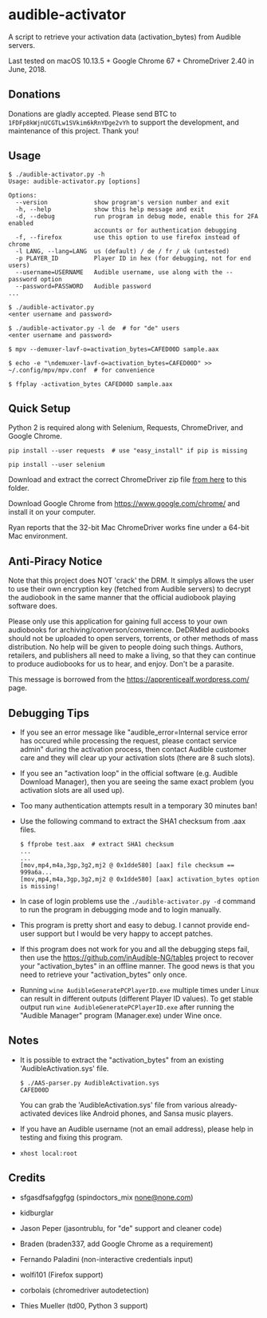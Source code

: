 # audible-activator

A script to retrieve your activation data (activation_bytes) from Audible
servers.

Last tested on macOS 10.13.5 + Google Chrome 67 + ChromeDriver 2.40 in
June, 2018.

## Donations

Donations are gladly accepted. Please send BTC to `1FDFp8kWjnUCGTLw1SVkim6kRnYDge2vYh`
to support the development, and maintenance of this project. Thank you!

## Usage

```
$ ./audible-activator.py -h
Usage: audible-activator.py [options]

Options:
  --version             show program's version number and exit
  -h, --help            show this help message and exit
  -d, --debug           run program in debug mode, enable this for 2FA enabled
                        accounts or for authentication debugging
  -f, --firefox         use this option to use firefox instead of chrome
  -l LANG, --lang=LANG  us (default) / de / fr / uk (untested)
  -p PLAYER_ID          Player ID in hex (for debugging, not for end users)
  --username=USERNAME   Audible username, use along with the --password option
  --password=PASSWORD   Audible password
...

$ ./audible-activator.py
<enter username and password>

$ ./audible-activator.py -l de  # for "de" users
<enter username and password>

$ mpv --demuxer-lavf-o=activation_bytes=CAFED00D sample.aax

$ echo -e "\ndemuxer-lavf-o=activation_bytes=CAFED00D" >> ~/.config/mpv/mpv.conf  # for convenience

$ ffplay -activation_bytes CAFED00D sample.aax
```

## Quick Setup

Python 2 is required along with Selenium, Requests, ChromeDriver, and Google
Chrome.

```
pip install --user requests  # use "easy_install" if pip is missing

pip install --user selenium
```

Download and extract the correct ChromeDriver zip file [from
here](https://sites.google.com/a/chromium.org/chromedriver/downloads) to this
folder.

Download Google Chrome from https://www.google.com/chrome/ and install it on
your computer.

Ryan reports that the 32-bit Mac ChromeDriver works fine under a 64-bit Mac
environment.

## Anti-Piracy Notice

Note that this project does NOT 'crack' the DRM. It simplys allows the user to
use their own encryption key (fetched from Audible servers) to decrypt the
audiobook in the same manner that the official audiobook playing software does.

Please only use this application for gaining full access to your own audiobooks
for archiving/converson/convenience. DeDRMed audiobooks should not be uploaded
to open servers, torrents, or other methods of mass distribution. No help will
be given to people doing such things. Authors, retailers, and publishers all
need to make a living, so that they can continue to produce audiobooks for us to
hear, and enjoy. Don't be a parasite.

This message is borrowed from the https://apprenticealf.wordpress.com/ page.

## Debugging Tips

* If you see an error message like "audible_error=Internal service error has
occured while processing the request, please contact service admin" during the
activation process, then contact Audible customer care and they will clear up
your activation slots (there are 8 such slots).

* If you see an "activation loop" in the official software (e.g. Audible Download
Manager), then you are seeing the same exact problem (you activation slots are
all used up).

* Too many authentication attempts result in a temporary 30 minutes ban!

* Use the following command to extract the SHA1 checksum from .aax files.

  ```
  $ ffprobe test.aax  # extract SHA1 checksum
  ...
  ...
  [mov,mp4,m4a,3gp,3g2,mj2 @ 0x1dde580] [aax] file checksum == 999a6a...
  [mov,mp4,m4a,3gp,3g2,mj2 @ 0x1dde580] [aax] activation_bytes option is missing!
  ```

* In case of login problems use the `./audible-activator.py -d` command  to run
the program in debugging mode and to login manually.

* This program is pretty short and easy to debug. I cannot provide end-user
support but I would be very happy to accept patches.

* If this program does not work for you and all the debugging steps fail, then
use the https://github.com/inAudible-NG/tables project to recover your
"activation_bytes" in an offline manner. The good news is that you need to
retrieve your "activation_bytes" only once.

* Running `wine AudibleGeneratePCPlayerID.exe` multiple times under Linux can
result in different outputs (different Player ID values). To get stable output
run `wine AudibleGeneratePCPlayerID.exe` after running the "Audible Manager"
program (Manager.exe) under Wine once.

## Notes

* It is possible to extract the "activation_bytes" from an existing
'AudibleActivation.sys' file.

  ```
  $ ./AAS-parser.py AudibleActivation.sys
  CAFED00D
  ```

  You can grab the 'AudibleActivation.sys' file from various already-activated
  devices like Android phones, and Sansa music players.

* If you have an Audible username (not an email address), please help in
testing and fixing this program.

* ``xhost local:root``

## Credits

* sfgasdfsafggfgg (spindoctors_mix <none@none.com>)

* kidburglar

* Jason Peper (jasontrublu, for "de" support and cleaner code)

* Braden (braden337, add Google Chrome as a requirement)

* Fernando Paladini (non-interactive credentials input)

* wolfi101 (Firefox support)

* corbolais (chromedriver autodetection)

* Thies Mueller (td00, Python 3 support)
